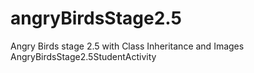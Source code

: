 # angryBirdsStage2.5
Angry Birds stage 2.5 with Class Inheritance and Images
AngryBirdsStage2.5StudentActivity